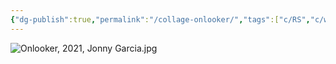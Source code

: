 ```yaml
---
{"dg-publish":true,"permalink":"/collage-onlooker/","tags":["c/RS","c/woman","c/abstract","c/humid","c/face","c/green","c/yellow","c/purple","c/2021"],"created":"2024-01-17T12:03:02.685-05:00","updated":"2024-01-22T14:06:31.934-05:00"}
---
```



![Onlooker, 2021, Jonny Garcia.jpg](/img/user/MEDIA/Onlooker,%202021,%20Jonny%20Garcia.jpg)
